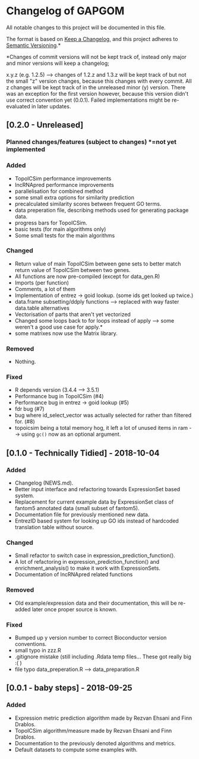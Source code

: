 # Changelog of GAPGOM
All notable changes to this project will be documented in this file.

The format is based on [Keep a Changelog](https://keepachangelog.com/en/1.0.0/),
and this project adheres to [Semantic Versioning](https://semver.org/spec/v2.0.0.html).\*

\*Changes of commit versions will not be kept track of, instead only major and minor versions will keep a changelog;

x.y.z (e.g. 1.2.5) --> changes of 1.2.z and 1.3.z will be kept track of but not the small "z" version changes, because this changes with every commit.
All z changes will be kept track of in the unreleased minor (y) version. There was an exception for the first version however, because this version didn't
use correct convention yet (0.0.1). Failed implementations might be re-evaluated in later updates.

## [0.2.0 - Unreleased]
### Planned changes/features (subject to changes) *=not yet implemented
### Added
- TopoICSim performance improvements
- lncRNApred performance improvements
- parallelisation for combined method
- some small extra options for similarity prediction
- precalculated similarity scores between frequent GO terms.
- data preperation file, describing methods used for generating package data.
- progress bars for TopoICSim.
- basic tests (for main algorithms only)
- Some small tests for the main algorithms
### Changed
- Return value of main TopoICSim between gene sets to better match return value of TopoICSim between two genes.
- All functions are now pre-compiled (except for data_gen.R)
- Imports (per function)
- Comments, a lot of them
- Implementation of entrez -> goid lookup. (some ids get looked up twice.) 
- data.frame subsetting/ddply functions --> replaced with way faster data.table alternatives
- Vectorisation of parts that aren't yet vectorized
- Changed some loops back to for loops instead of apply --> some weren't a good use case for apply.*
- some matrixes now use the Matrix library.
### Removed
- Nothing.
### Fixed
- R depends version (3.4.4 --> 3.5.1)
- Performance bug in TopoICSim (#4)
- Performance bug in entrez -> goid lookup (#5)
- fdr bug (#7)
- bug where id_select_vector was actually selected for rather than filtered for. (#8)
- topoicsim being a total memory hog, it left a lot of unused items in ram --> using `gc()` now as an optional argument.


## [0.1.0 - Technically Tidied] - 2018-10-04
### Added
- Changelog (NEWS.md).
- Better input interface and refactoring towards ExpressionSet based system.
- Replacement for current example data by ExpressionSet class of fantom5 annotated data (small subset of fantom5).
- Documentation file for previously mentioned new data.
- EntrezID based system for looking up GO ids instead of hardcoded translation table without source.
### Changed
- Small refactor to switch case in expression_prediction_function().
- A lot of refactoring in expression_prediction_function() and enrichment_analysis() to make it work with ExpressionSets.
- Documentation of lncRNApred related functions
### Removed
- Old example/expression data and their documentation, this will be re-added later once proper source is known.
### Fixed
- Bumped up y version number to correct Bioconductor version conventions.
- small typo in zzz.R
- .gitignore mistake (still including .Rdata temp files... These got really big :( )
- file typo data_preperation.R --> data_preparation.R


## [0.0.1 - baby steps] - 2018-09-25
### Added
- Expression metric prediction algorithm made by Rezvan Ehsani and Finn Drablos.
- TopoICSim algorithm/measure made by Rezvan Ehsani and Finn Drablos.
- Documentation to the previously denoted algorithms and metrics.
- Default datasets to compute some examples with.